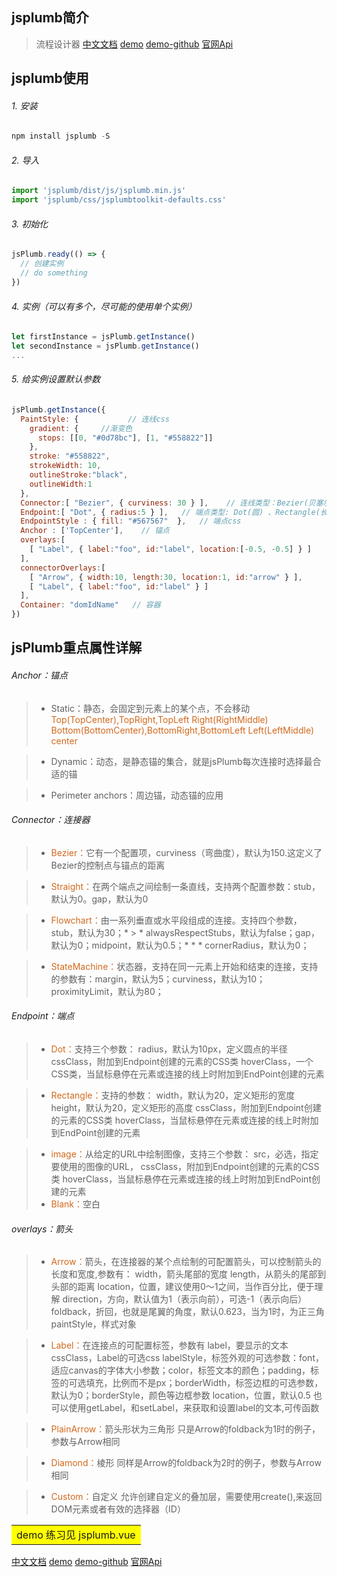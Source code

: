 ## jsplumb简介
> 流程设计器
> [中文文档](https://wdd.js.org/jsplumb-chinese-tutorial/#/)  [demo](https://wangyu142857.github.io/jsplumb-example/dist/#/chart) [demo-github](https://github.com/wangyu142857/jsplumb-example) [官网Api](https://jsplumbtoolkit.com/community/doc/connections.html#programmatic)



## jsplumb使用
###### 1. 安装

```javascript
npm install jsplumb -S
```

###### 2. 导入
```javascript
import 'jsplumb/dist/js/jsplumb.min.js'
import 'jsplumb/css/jsplumbtoolkit-defaults.css'
```

###### 3. 初始化
```javascript
jsPlumb.ready(() => {
  // 创建实例
  // do something
})
```

###### 4. 实例（可以有多个，尽可能的使用单个实例）
```javascript
let firstInstance = jsPlumb.getInstance()
let secondInstance = jsPlumb.getInstance()
...
```

###### 5. 给实例设置默认参数
```javascript
jsPlumb.getInstance({
  PaintStyle: {           // 连线css
    gradient: {     //渐变色
      stops: [[0, "#0d78bc"], [1, "#558822"]]
    },
    stroke: "#558822",
    strokeWidth: 10,
    outlineStroke:"black", 
    outlineWidth:1 
  },
  Connector:[ "Bezier", { curviness: 30 } ],    // 连线类型：Bezier(贝塞尔) 、Straight(直线) 、Flowchart(流程图) 、StateMachine(状态机)  
  Endpoint:[ "Dot", { radius:5 } ],   // 端点类型: Dot(圆) 、Rectangle(长方形) 、 Image(图片) 、Blank(空白) 
  EndpointStyle : { fill: "#567567"  },   // 端点css
  Anchor : ['TopCenter'],    // 锚点
  overlays:[
    [ "Label", { label:"foo", id:"label", location:[-0.5, -0.5] } ]
  ],
  connectorOverlays:[ 
    [ "Arrow", { width:10, length:30, location:1, id:"arrow" } ],
    [ "Label", { label:"foo", id:"label" } ]
  ],
  Container: "domIdName"   // 容器
})
```
## jsPlumb重点属性详解

###### Anchor：锚点
  > * Static：静态，会固定到元素上的某个点，不会移动
      <font color=#D2691E>Top(TopCenter),TopRight,TopLeft
        Right(RightMiddle)
        Bottom(BottomCenter),BottomRight,BottomLeft
        Left(LeftMiddle)
        center
      </font>

  > * Dynamic：动态，是静态锚的集合，就是jsPlumb每次连接时选择最合适的锚

  > * Perimeter anchors：周边锚，动态锚的应用

###### Connector：连接器
  > * <font color=#D2691E>Bezier：</font>它有一个配置项，curviness（弯曲度），默认为150.这定义了Bezier的控制点与锚点的距离

  > * <font color=#D2691E>Straight：</font>在两个端点之间绘制一条直线，支持两个配置参数：stub，默认为0。gap，默认为0

  > * <font color=#D2691E>Flowchart：</font>由一系列垂直或水平段组成的连接。支持四个参数，stub，默认为30；* > * alwaysRespectStubs，默认为false；gap，默认为0；midpoint，默认为0.5；* * * cornerRadius，默认为0；

  > * <font color=#D2691E>StateMachine：</font>状态器，支持在同一元素上开始和结束的连接，支持的参数有：margin，默认为5；curviness，默认为10；proximityLimit，默认为80；


###### Endpoint：端点
  > * <font color=#D2691E>Dot：</font>支持三个参数：
  radius，默认为10px，定义圆点的半径
  cssClass，附加到Endpoint创建的元素的CSS类
  hoverClass，一个CSS类，当鼠标悬停在元素或连接的线上时附加到EndPoint创建的元素

  > * <font color=#D2691E>Rectangle：</font>支持的参数：
  width，默认为20，定义矩形的宽度
  height，默认为20，定义矩形的高度
  cssClass，附加到Endpoint创建的元素的CSS类
  hoverClass，当鼠标悬停在元素或连接的线上时附加到EndPoint创建的元素

  > * <font color=#D2691E>image：</font>从给定的URL中绘制图像，支持三个参数：
  src，必选，指定要使用的图像的URL，
  cssClass，附加到Endpoint创建的元素的CSS类
  hoverClass，当鼠标悬停在元素或连接的线上时附加到EndPoint创建的元素
  > * <font color=#D2691E>Blank：</font>空白

###### overlays：箭头
  > * <font color=#D2691E>Arrow：</font>箭头，在连接器的某个点绘制的可配置箭头，可以控制箭头的长度和宽度,参数有：
  width，箭头尾部的宽度
  length，从箭头的尾部到头部的距离
  location，位置，建议使用0～1之间，当作百分比，便于理解
  direction，方向，默认值为1（表示向前），可选-1（表示向后）
  foldback，折回，也就是尾翼的角度，默认0.623，当为1时，为正三角
  paintStyle，样式对象

  > * <font color=#D2691E>Label：</font>在连接点的可配置标签，参数有
  label，要显示的文本
  cssClass，Label的可选css
  labelStyle，标签外观的可选参数：font，适应canvas的字体大小参数；color，标签文本的颜色；padding，标签的可选填充，比例而不是px；borderWidth，标签边框的可选参数，默认为0；borderStyle，颜色等边框参数
  location，位置，默认0.5
  也可以使用getLabel，和setLabel，来获取和设置label的文本,可传函数

  > * <font color=#D2691E>PlainArrow：</font>箭头形状为三角形
  只是Arrow的foldback为1时的例子，参数与Arrow相同

  > * <font color=#D2691E>Diamond：</font>棱形
  同样是Arrow的foldback为2时的例子，参数与Arrow相同

  > * <font color=#D2691E>Custom：</font>自定义
  允许创建自定义的叠加层，需要使用create(),来返回DOM元素或者有效的选择器（ID）


<table><tr><td bgcolor=	#FFFF00>demo 练习见 jsplumb.vue</td></tr></table>

[中文文档](https://wdd.js.org/jsplumb-chinese-tutorial/#/)  [demo](https://wangyu142857.github.io/jsplumb-example/dist/#/chart) [demo-github](https://github.com/wangyu142857/jsplumb-example) [官网Api](https://jsplumbtoolkit.com/community/doc/connections.html#programmatic)
